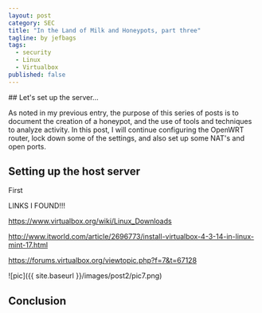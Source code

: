 ```yaml
---
layout: post
category: SEC
title: "In the Land of Milk and Honeypots, part three"
tagline: by jefbags
tags: 
  - security
  - Linux
  - Virtualbox
published: false
---
```






<p />
## Let's set up the server...

As noted in my previous entry, the purpose of this series of posts is to document the creation of a honeypot, and the use of tools and techniques to analyze activity.  In this post, I will continue configuring the OpenWRT router, lock down some of the settings, and also set up some NAT's and open ports.

<!--more-->

## Setting up the host server

First 



LINKS I FOUND!!!

https://www.virtualbox.org/wiki/Linux_Downloads

http://www.itworld.com/article/2696773/install-virtualbox-4-3-14-in-linux-mint-17.html

https://forums.virtualbox.org/viewtopic.php?f=7&t=67128



![pic]({{ site.baseurl }}/images/post2/pic7.png)




## Conclusion



